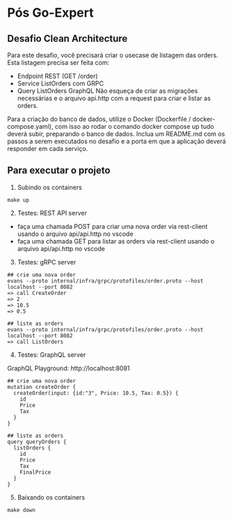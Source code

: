 # Pós Go-Expert

## Desafio Clean Architecture
Para este desafio, você precisará criar o usecase de listagem das orders.
Esta listagem precisa ser feita com:
- Endpoint REST (GET /order)
- Service ListOrders com GRPC
- Query ListOrders GraphQL
Não esqueça de criar as migrações necessárias e o arquivo api.http com a request para criar e listar as orders.

Para a criação do banco de dados, utilize o Docker (Dockerfile / docker-compose.yaml), com isso ao rodar o comando docker compose up tudo deverá subir, preparando o banco de dados.
Inclua um README.md com os passos a serem executados no desafio e a porta em que a aplicação deverá responder em cada serviço.

## Para executar o projeto

1. Subindo os containers
``` shell
make up

```

2. Testes: REST API server
- faça uma chamada POST para criar uma nova order via rest-client usando o arquivo api/api.http no vscode
- faça uma chamada GET para listar as orders via rest-client usando o arquivo api/api.http no vscode

3. Testes: gRPC server
``` shell
## crie uma nova order
evans --proto internal/infra/grpc/protofiles/order.proto --host localhost --port 8082
=> call CreateOrder
=> 2
=> 10.5
=> 0.5

## liste as orders
evans --proto internal/infra/grpc/protofiles/order.proto --host localhost --port 8082
=> call ListOrders
```

4. Testes: GraphQL server

GraphQL Playground: http://localhost:8081
``` shell
## crie uma nova order
mutation createOrder {
  createOrder(input: {id:"3", Price: 10.5, Tax: 0.5}) {
    id
    Price
    Tax
  }
}

## liste as orders
query queryOrders {
  listOrders {
    id
    Price
    Tax
    FinalPrice
  }
}
```

5. Baixando os containers 
``` shell
make down

```
